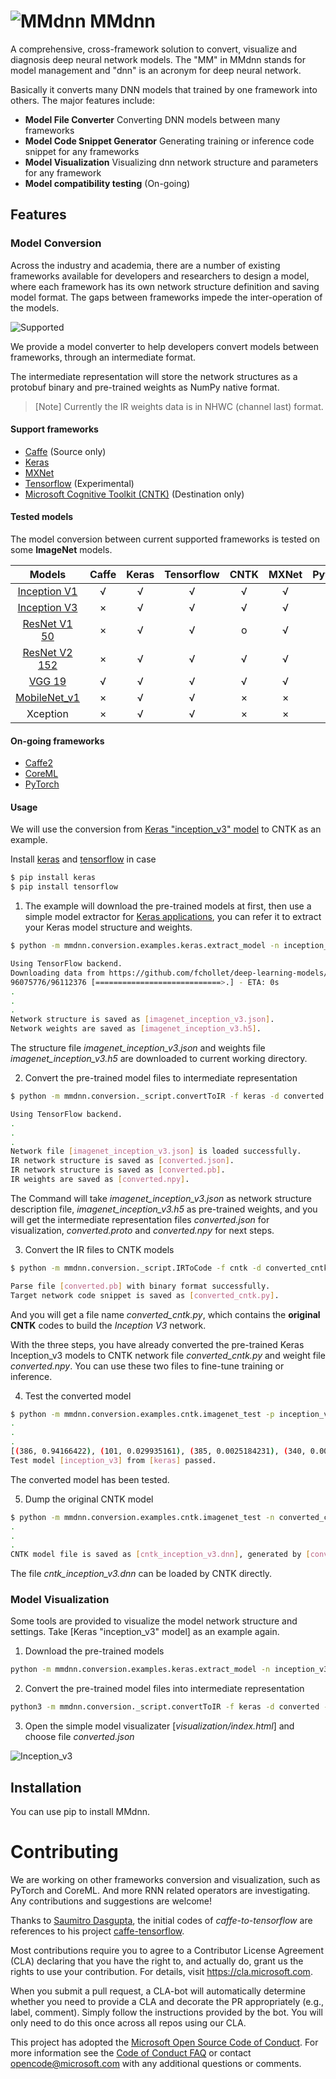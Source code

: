 # ![MMdnn](https://ndqzpq.dm2304.livefilestore.com/y4mF9ON1vKrSy0ew9dM3Fw6KAvLzQza2nL9JiMSIfgfKLbqJPvuxwOC2VIur_Ycz4TvVpkibMkvKXrX-N9QOkyh0AaUW4qhWDak8cyM0UoLLxc57apyhfDaxflLlZrGqiJgzn1ztsxiaZMzglaIMhoo8kjPuZ5-vY7yoWXqJuhC1BDHOwgNPwIgzpxV1H4k1oQzmewThpAJ_w_fUHzianZtMw?width=35&height=35&cropmode=none) MMdnn

A comprehensive, cross-framework solution to convert, visualize and diagnosis deep neural network models. The "MM" in MMdnn stands for model management and "dnn" is an acronym for deep neural network.

Basically it converts many DNN models that trained by one framework into others. The major features include:

- **Model File Converter** Converting DNN models between many frameworks
- **Model Code Snippet Generator** Generating training or inference code snippet for any frameworks
- **Model Visualization** Visualizing dnn network structure and parameters for any framework
- **Model compatibility testing** (On-going)

## Features

### Model Conversion

Across the industry and academia, there are a number of existing frameworks available for developers and researchers to design a model, where each framework has its own network structure definition and saving model format. The gaps between frameworks impede the inter-operation of the models.

![Supported](https://9hgp1q.dm2304.livefilestore.com/y4mZZLCT0SBghXKl6bAYVHkH1PIpbLKRRusyaLHfIQNk0EV4Ap35I-QVayi2gBWv1EveH6C3JjJNLtyAcRMaVh76kXjEm2gTODNmF-91qqQMheRftZuJaEatO7Vyx-zb3mkPxRSbQCtaxINMN7bWuK5lmsEGTvHTSX2yaWZ1tY49mB7JRSEcqrxNlvyxT_suVRz65Xz1ZbDcKHUwkKgdnrPqw?width=1000&height=300&cropmode=none)

We provide a model converter to help developers convert models between frameworks, through an intermediate format.

The intermediate representation will store the network structures as a protobuf binary and pre-trained weights as NumPy native format.

> [Note] Currently the IR weights data is in NHWC (channel last) format.

#### Support frameworks

- [Caffe](http://caffe.berkeleyvision.org/) (Source only)
- [Keras](https://keras.io/)
- [MXNet](http://mxnet.incubator.apache.org/)
- [Tensorflow](https://www.tensorflow.org/) (Experimental)
- [Microsoft Cognitive Toolkit (CNTK)](http://www.microsoft.com/en-us/cognitive-toolkit) (Destination only)

#### Tested models

The model conversion between current supported frameworks is tested on some **ImageNet** models.

Models | Caffe | Keras | Tensorflow | CNTK | MXNet | Pytorch
:-----:|:-----:|:-----:|:----------:|:----:|:-----:|:-------:|
[Inception V1](http://arxiv.org/abs/1409.4842v1)|√|√|√|√|√
[Inception V3](http://arxiv.org/abs/1512.00567)|×|√|√|√|√
[ResNet V1 50](https://arxiv.org/abs/1512.03385)|×|√|√|o|√
[ResNet V2 152](https://arxiv.org/abs/1603.05027)|×|√|√|√|√
[VGG 19](http://arxiv.org/abs/1409.1556.pdf)|√|√|√|√|√|√
[MobileNet_v1](https://arxiv.org/pdf/1704.04861.pdf)|×|√|√|×|×
Xception|×|√|√|×|×

#### On-going frameworks

- [Caffe2](https://caffe2.ai/)
- [CoreML](https://developer.apple.com/documentation/coreml)
- [PyTorch](http://pytorch.org/)

#### Usage

We will use the conversion from [Keras "inception_v3" model](https://github.com/fchollet/deep-learning-models) to CNTK as an example.

Install [keras](https://keras.io/#installation) and [tensorflow](https://www.tensorflow.org/install/) in case

```bash
$ pip install keras
$ pip install tensorflow
```

1. The example will download the pre-trained models at first, then use a simple model extractor for [Keras applications](https://keras.io/applications/#applications), you can refer it to extract your Keras model structure and weights.

```bash
$ python -m mmdnn.conversion.examples.keras.extract_model -n inception_v3

Using TensorFlow backend.
Downloading data from https://github.com/fchollet/deep-learning-models/releases/download/v0.5/inception_v3_weights_tf_dim_ordering_tf_kernels.h5
96075776/96112376 [============================>.] - ETA: 0s
.
.
.
Network structure is saved as [imagenet_inception_v3.json].
Network weights are saved as [imagenet_inception_v3.h5].
```

The structure file *imagenet_inception_v3.json* and weights file *imagenet_inception_v3.h5* are downloaded to current working directory.

2. Convert the pre-trained model files to intermediate representation

```bash
$ python -m mmdnn.conversion._script.convertToIR -f keras -d converted -n imagenet_inception_v3.json -w imagenet_inception_v3.h5

Using TensorFlow backend.
.
.
.
Network file [imagenet_inception_v3.json] is loaded successfully.
IR network structure is saved as [converted.json].
IR network structure is saved as [converted.pb].
IR weights are saved as [converted.npy].
```

The Command will take *imagenet_inception_v3.json* as network structure description file, *imagenet_inception_v3.h5* as pre-trained weights, and you will get the intermediate representation files *converted.json* for visualization, *converted.proto* and *converted.npy* for next steps.


3. Convert the IR files to CNTK models

```bash
$ python -m mmdnn.conversion._script.IRToCode -f cntk -d converted_cntk.py -n converted.pb -w converted.npy

Parse file [converted.pb] with binary format successfully.
Target network code snippet is saved as [converted_cntk.py].
```

And you will get a file name *converted_cntk.py*, which contains the **original CNTK** codes to build the *Inception V3* network.

With the three steps, you have already converted the pre-trained Keras Inception_v3 models to CNTK network file *converted_cntk.py* and weight file *converted.npy*. You can use these two files to fine-tune training or inference.

4. Test the converted model

```bash
$ python -m mmdnn.conversion.examples.cntk.imagenet_test -p inception_v3 -s keras -n converted_cntk -w converted.npy
.
.
.
[(386, 0.94166422), (101, 0.029935161), (385, 0.0025184231), (340, 0.0001713269), (684, 0.00014733501)]
Test model [inception_v3] from [keras] passed.
```

The converted model has been tested.

5. Dump the original CNTK model

```bash
$ python -m mmdnn.conversion.examples.cntk.imagenet_test -n converted_cntk -w converted.npy --dump cntk_inception_v3.dnn
.
.
.
CNTK model file is saved as [cntk_inception_v3.dnn], generated by [converted_cntk.py] and [converted.npy].
```
The file *cntk_inception_v3.dnn* can be loaded by CNTK directly.

### Model Visualization

Some tools are provided to visualize the model network structure and settings. Take [Keras "inception_v3" model] as an example again.

1. Download the pre-trained models

```bash
python -m mmdnn.conversion.examples.keras.extract_model -n inception_v3
```

2. Convert the pre-trained model files into intermediate representation

```bash
python3 -m mmdnn.conversion._script.convertToIR -f keras -d converted -n imagenet_inception_v3.json -w imagenet_inception_v3.h5
```

3. Open the simple model visualizater [*visualization/index.html*] and choose file *converted.json*

![Inception_v3](https://opacdq.dm2304.livefilestore.com/y4mNlERtWTEHaNad3F2mbhwFTwHdSI2qXXG4fR-a46E4b0bjCUuXle49NeOuUO3Lntx9FsGq3tBK3krGtUmJsCcpijsNjggjptKlCYewvu-75k0m3UhsPZflWs7ouGrxOEJqq1RqovWM-xm9hOYGoW0FWK18RuBXyRBwGIbj4F-iy8ASLm4qDbS1UPP_VfiPOgKWMXOk6Bw6EhCpQZJvblpsw?width=1024&height=833&cropmode=none)

## Installation

You can use pip to install MMdnn.

# Contributing

We are working on other frameworks conversion and visualization, such as PyTorch and CoreML. And more RNN related operators are investigating. Any contributions and suggestions are welcome!

Thanks to [Saumitro Dasgupta](https://github.com/ethereon), the initial codes of *caffe-to-tensorflow* are references to his project [caffe-tensorflow](https://github.com/ethereon/caffe-tensorflow).

Most contributions require you to agree to a
Contributor License Agreement (CLA) declaring that you have the right to, and actually do, grant us
the rights to use your contribution. For details, visit https://cla.microsoft.com.

When you submit a pull request, a CLA-bot will automatically determine whether you need to provide
a CLA and decorate the PR appropriately (e.g., label, comment). Simply follow the instructions
provided by the bot. You will only need to do this once across all repos using our CLA.

This project has adopted the [Microsoft Open Source Code of Conduct](https://opensource.microsoft.com/codeofconduct/).
For more information see the [Code of Conduct FAQ](https://opensource.microsoft.com/codeofconduct/faq/) or
contact [opencode@microsoft.com](mailto:opencode@microsoft.com) with any additional questions or comments.
